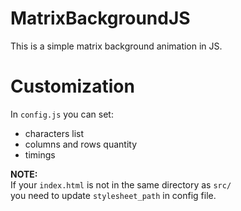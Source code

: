 # MatrixBackgroundJS
 This is a simple matrix background animation in JS.
 
# Customization
 In `config.js` you can set:
 * characters list
 * columns and rows quantity
 * timings  

 **NOTE:**  
 If your `index.html` is not in the same directory as `src/`  
 you need to update `stylesheet_path` in config file.
